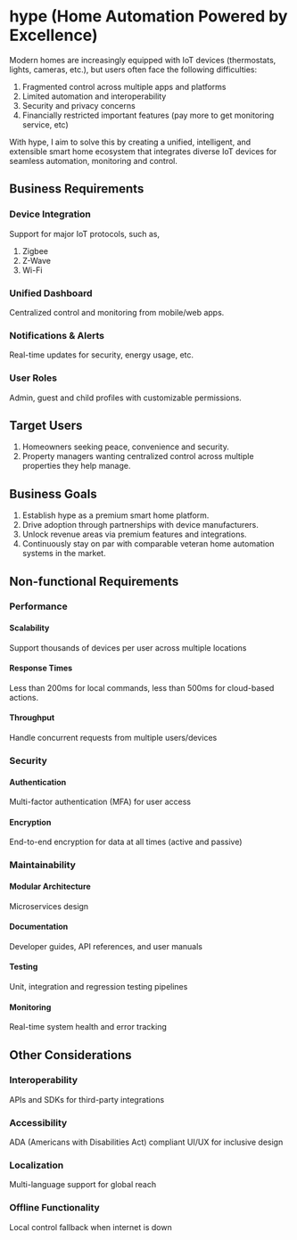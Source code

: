 # hype (**H**ome **A**utomation **P**owered by **E**xcellence)

Modern homes are increasingly equipped with IoT devices (thermostats, lights, cameras, etc.), but users often face the following difficulties:
1. Fragmented control across multiple apps and platforms
2. Limited automation and interoperability
3. Security and privacy concerns
4. Financially restricted important features (pay more to get monitoring service, etc)

With hype, I aim to solve this by creating a unified, intelligent, and extensible smart home ecosystem that integrates diverse IoT devices for seamless automation, monitoring and control. 

## Business Requirements
### Device Integration
Support for major IoT protocols, such as,
1. Zigbee
2. Z-Wave
3. Wi-Fi

### Unified Dashboard
Centralized control and monitoring from mobile/web apps.

### Notifications & Alerts
Real-time updates for security, energy usage, etc.

### User Roles
Admin, guest and child profiles with customizable permissions.

## Target Users
1. Homeowners seeking peace, convenience and security.
2. Property managers wanting centralized control across multiple properties they help manage.

## Business Goals
1. Establish hype as a premium smart home platform.
2. Drive adoption through partnerships with device manufacturers.
3. Unlock revenue areas via premium features and integrations.
4. Continuously stay on par with comparable veteran home automation systems in the market.

## Non-functional Requirements
### Performance
#### Scalability
Support thousands of devices per user across multiple locations
#### Response Times
Less than 200ms for local commands, less than 500ms for cloud-based actions.
#### Throughput
Handle concurrent requests from multiple users/devices

### Security
#### Authentication
Multi-factor authentication (MFA) for user access
#### Encryption
End-to-end encryption for data at all times (active and passive)

### Maintainability
#### Modular Architecture
Microservices design
#### Documentation
Developer guides, API references, and user manuals
#### Testing
Unit, integration and regression testing pipelines
#### Monitoring
Real-time system health and error tracking

## Other Considerations
### Interoperability
APIs and SDKs for third-party integrations
### Accessibility
ADA (Americans with Disabilities Act) compliant UI/UX for inclusive design
### Localization
Multi-language support for global reach
### Offline Functionality
Local control fallback when internet is down

